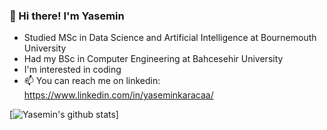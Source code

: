 ### 👋 Hi there! I'm Yasemin
- Studied MSc in Data Science and Artificial Intelligence at Bournemouth University
- Had my BSc in Computer Engineering at Bahcesehir University
- I'm interested in coding
- 📫 You can reach me on linkedin: https://www.linkedin.com/in/yaseminkaracaa/

[![Yasemin's github stats](https://github-readme-stats.vercel.app/api?username=yasemxn&show_icons=true&theme=radical)]
